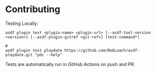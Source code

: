 # Contributing

Testing Locally:

```shell
asdf plugin test <plugin-name> <plugin-url> [--asdf-tool-version <version>] [--asdf-plugin-gitref <git-ref>] [test-command*]

#
asdf plugin test playdate https://github.com/RobLoach/asdf-playdate.git "pdc --help"
```

Tests are automatically run in GitHub Actions on push and PR.
